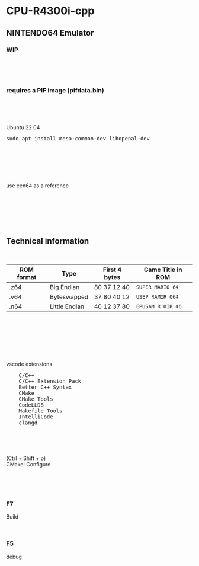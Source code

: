 # CPU-R4300i-cpp

## NINTENDO64 Emulator

### WIP

<br><br><br>

### requires a PIF image (pifdata.bin)

<br><br><br>

Ubuntu 22.04

<pre>
sudo apt install mesa-common-dev libopenal-dev
</pre>

<br><br><br>

<br>

use cen64 as a reference

<br><br><br><br><br>

## Technical information

<br>

| ROM format | Type          | First 4 bytes | Game Title in ROM |
| ---------- | ------------- | ------------- | ----------------- |
| .z64       | Big Endian    | 80 37 12 40   | `SUPER MARIO 64 ` |
| .v64       | Byteswapped   | 37 80 40 12   | `USEP RAMIR O64 ` |
| .n64       | Little Endian | 40 12 37 80   | `EPUSAM R OIR 46` |

<br><br><br><br><br><br>

vscode extensions

<pre>
    C/C++
    C/C++ Extension Pack
    Better C++ Syntax
    CMake
    CMake Tools
    CodeLLDB
    Makefile Tools
    IntelliCode
    clangd
</pre>

<br><br><br>

(Ctrl + Shift + p)  
CMake: Configure

<br><br><br>

### F7

Build

<br>

### F5

debug

<br><br><br><br><br><br><br><br><br><br>
